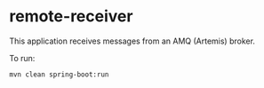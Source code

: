 # remote-receiver

This application receives messages from an AMQ (Artemis) broker.

To run:

    mvn clean spring-boot:run


